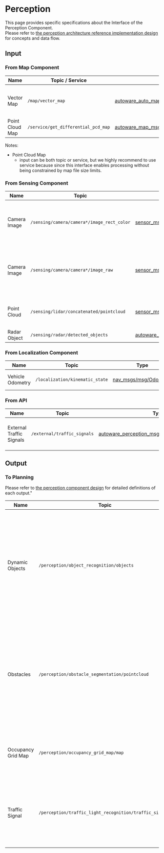 # Perception

This page provides specific specifications about the Interface of the Perception Component.  
Please refer to [the perception architecture reference implementation design](../../autoware-architecture/perception/reference_implementation.md) for concepts and data flow.

## Input

### From Map Component

| Name            | Topic / Service                     | Type                                                                                                                                                                       | Description                                  |
| --------------- | ----------------------------------- | -------------------------------------------------------------------------------------------------------------------------------------------------------------------------- | -------------------------------------------- |
| Vector Map      | `/map/vector_map`                   | [autoware_auto_mapping_msgs/msg/HADMapBin](https://github.com/tier4/autoware_auto_msgs/blob/tier4/main/autoware_auto_mapping_msgs/msg/HADMapBin.idl)                       | HD Map including the information about lanes |
| Point Cloud Map | `/service/get_differential_pcd_map` | [autoware_map_msgs/srv/GetDifferentialPointCloudMap](https://github.com/autowarefoundation/autoware_msgs/blob/main/autoware_map_msgs/srv/GetDifferentialPointCloudMap.srv) | Point Cloud Map                              |

Notes:

- Point Cloud Map
  - input can be both topic or service, but we highly recommend to use service because since this interface enables processing without being constrained by map file size limits.

### From Sensing Component

| Name         | Topic                                      | Type                                                                                                                                                                                          | Description                                                            |
| ------------ | ------------------------------------------ | --------------------------------------------------------------------------------------------------------------------------------------------------------------------------------------------- | ---------------------------------------------------------------------- |
| Camera Image | `/sensing/camera/camera*/image_rect_color` | [sensor_msgs/Image](https://github.com/ros2/common_interfaces/blob/humble/sensor_msgs/msg/Image.msg)                                                                                          | Camera image data, processed with Lens Distortion Correction (LDC)     |
| Camera Image | `/sensing/camera/camera*/image_raw`        | [sensor_msgs/Image](https://github.com/ros2/common_interfaces/blob/humble/sensor_msgs/msg/Image.msg)                                                                                          | Camera image data, not processed with Lens Distortion Correction (LDC) |
| Point Cloud  | `/sensing/lidar/concatenated/pointcloud`   | [sensor_msgs/PointCloud2](https://github.com/ros2/common_interfaces/blob/humble/sensor_msgs/msg/PointCloud2.msg)                                                                              | Concatenated point cloud from multiple LiDAR sources                   |
| Radar Object | `/sensing/radar/detected_objects`          | [autoware_auto_perception_msgs/msg/DetectedObject](https://gitlab.com/autowarefoundation/autoware.auto/autoware_auto_msgs/-/blob/master/autoware_auto_perception_msgs/msg/DetectedObject.idl) | Radar objects                                                          |

### From Localization Component

| Name             | Topic                           | Type                                                                                                     | Description                |
| ---------------- | ------------------------------- | -------------------------------------------------------------------------------------------------------- | -------------------------- |
| Vehicle Odometry | `/localization/kinematic_state` | [nav_msgs/msg/Odometry](https://github.com/ros2/common_interfaces/blob/humble/nav_msgs/msg/Odometry.msg) | Ego vehicle odometry topic |

### From API

| Name                     | Topic                       | Type                                                                                                                                                                   | Description                                 |
| ------------------------ | --------------------------- | ---------------------------------------------------------------------------------------------------------------------------------------------------------------------- | ------------------------------------------- |
| External Traffic Signals | `/external/traffic_signals` | [autoware_perception_msgs::msg::TrafficSignalArray](https://github.com/autowarefoundation/autoware_msgs/blob/main/autoware_perception_msgs/msg/TrafficSignalArray.msg) | The traffic signals from an external system |

## Output

### To Planning

Please refer to [the perception component design](../../autoware-architecture/perception/index.md#high-level-architecture) for detailed definitions of each output."

| Name               | Topic                                                   | Type                                                                                                                                                                     | Description                                                                                                                                                          |
| ------------------ | ------------------------------------------------------- | ------------------------------------------------------------------------------------------------------------------------------------------------------------------------ | -------------------------------------------------------------------------------------------------------------------------------------------------------------------- |
| Dynamic Objects    | `/perception/object_recognition/objects`                | [autoware_auto_perception_msgs/msg/PredictedObjects](https://github.com/tier4/autoware_auto_msgs/blob/tier4/main/autoware_auto_perception_msgs/msg/PredictedObjects.idl) | Set of dynamic objects with information such as a object class and a shape of the objects. Dynamic objects refer to those that were not present during map creation. |
| Obstacles          | `/perception/obstacle_segmentation/pointcloud`          | [sensor_msgs/PointCloud2](https://github.com/ros2/common_interfaces/blob/humble/sensor_msgs/msg/PointCloud2.msg)                                                         | Obstacles, including both dynamic objects and static obstacles that equires the ego vehicle either steer clear of them or come to a stop in front of the obstacles.  |
| Occupancy Grid Map | `/perception/occupancy_grid_map/map`                    | [nav_msgs/msg/OccupancyGrid](https://docs.ros.org/en/latest/api/nav_msgs/html/msg/OccupancyGrid.html)                                                                    | The map with the imformation about the presence of obstacles and blind spot                                                                                          |
| Traffic Signal     | `/perception/traffic_light_recognition/traffic_signals` | [autoware_perception_msgs::msg::TrafficSignalArray](https://github.com/autowarefoundation/autoware_msgs/blob/main/autoware_perception_msgs/msg/TrafficSignalArray.msg)   | The traffic signal information such as a color (green, yellow, read) and an arrow (right, left, straight)                                                            |

